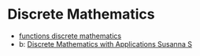 # Discrete Mathematics

* [functions discrete mathematics](functions-discrete-mathematics)
* b: [Discrete Mathematics with Applications Susanna S](Discrete-Mathematics-with-Applications-Susanna-S)
